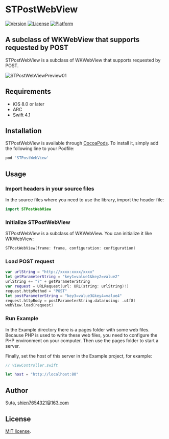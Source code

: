 # STPostWebView

[![Version](https://img.shields.io/cocoapods/v/STPostWebView.svg?style=flat)](http://cocoapods.org/pods/STPostWebView)
[![License](https://img.shields.io/cocoapods/l/STPostWebView.svg?style=flat)](http://cocoapods.org/pods/STPostWebView)
[![Platform](https://img.shields.io/cocoapods/p/STPostWebView.svg?style=flat)](http://cocoapods.org/pods/STPostWebView)

## A subclass of WKWebView that supports requested by POST

STPostWebView is a subclass of WKWebView that supports requested by POST.

![STPostWebViewPreview01](https://github.com/shien7654321/STPostWebView/raw/master/Preview/STPostWebViewPreview01.gif)

## Requirements

- iOS 8.0 or later
- ARC
- Swift 4.1

## Installation

STPostWebView is available through [CocoaPods](http://cocoapods.org). To install
it, simply add the following line to your Podfile:

```ruby
pod 'STPostWebView'
```

## Usage

### Import headers in your source files

In the source files where you need to use the library, import the header file:

```swift
import STPostWebView
```

### Initialize STPostWebView

STPostWebView is a subclass of WKWebView. You can initialize it like WKWebView:

```swift
STPostWebView(frame: frame, configuration: configuration)
```

### Load POST request

```swift
var urlString = "http://xxxx:xxxx/xxxx"
let getParameterString = "key1=value1&key2=value2"
urlString += "?" + getParameterString
var request = URLRequest(url: URL(string: urlString)!)
request.httpMethod = "POST"
let postParameterString = "key3=value3&key4=value4"
request.httpBody = postParameterString.data(using: .utf8)
webView.load(request)
```

### Run Example

In the Example directory there is a pages folder with some web files. Because PHP is used to write these web files, you need to configure the PHP environment on your computer. Then use the pages folder to start a server. 

Finally, set the host of this server in the Example project, for example:

```swift
// ViewController.swift

let host = "http://localhost:80"
```

## Author

Suta, shien7654321@163.com

## License

[MIT]: http://www.opensource.org/licenses/mit-license.php
[MIT license][MIT].
